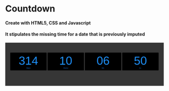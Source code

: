 # Countdown

#### Create with HTML5, CSS and Javascript
#### It stipulates the missing time for a date that is previously imputed

![Count](count.png)